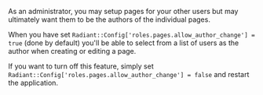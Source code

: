 As an administrator, you may setup pages for your other users but may ultimately want them
to be the authors of the individual pages.

When you have set `Radiant::Config['roles.pages.allow_author_change'] = true` (done by default)
you'll be able to select from a list of users as the author when creating or editing a page.

If you want to turn off this feature, simply set `Radiant::Config['roles.pages.allow_author_change'] = false`
and restart the application.